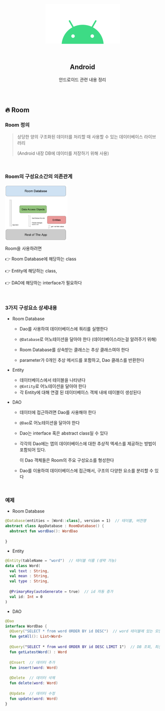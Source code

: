 <div align="center">
  <p>
    <img src="../README.assets/android.png">
  </p>
  <br>
  <h2>Android</h2>
  <p>안드로이드 관련 내용 정리</p>
  <br>
  <br>
</div>


## 🔥 Room

### Room 정의

> 상당한 양의 구조화된 데이터를 처리할 때 사용할 수 있는 데이터베이스 라이브러리
>
> (Android 내장 DB에 데이터를 저장하기 위해 사용)

<br>

### Room의 구성요소간의 의존관계

<img src="../README.assets/room.png" alt="room" align="center" width="40%" />

Room을 사용하려면

👉 Room Database에 해당하는 class

👉 Entity에 해당하는 class, 

👉 DAO에 해당하는 interface가 필요하다

<br>

### 3가지 구성요소 상세내용

- Room Database

  - Dao를 사용하여 데이터베이스에 쿼리를 실행한다

  - `@Database`로 어노테이션을 달아야 한다 (데이터베이스라는걸 알려주기 위해)

  - Room Database를 상속받는 클래스는 추상 클래스여야 한다

  - parameter가 0개인 추상 메서드를 포함하고, Dao 클래스를 반환한다

- Entity

  - 데이터베이스에서 테이블을 나타낸다
  - `@Entity`로 어노테이션을 달아야 한다
  - 각 Entity에 대해 연결 된 데이터베이스 객체 내에 테이블이 생성된다

- DAO
  - 데이터에 접근하려면 Dao를 사용해야 한다

  - `@Dao`로 어노테이션을 달아야 한다

  - Dao는 interface 혹은 abstract class일 수 있다

  - 각각의 Dao에는 앱의 데이터베이스에 대한 추상적 엑세스를 제공하는 방법이 포함되어 있다.

    이 Dao 객체들은 Room의 주요 구성요소를 형성한다

  - Dao를 이용하여 데이터베이스에 접근해서, 구조의 다양한 요소를 분리할 수 있다

<br>

### 예제

- Room Database

```kotlin
@Database(entities = [Word::class], version = 1)  // 테이블, 버전명
abstract class AppDatabase : RoomDatabase() {
  abstract fun wordDao(): WordDao
  
}
```

- Entity

```kotlin
@Entity(tableName = "word")  // 테이블 이름 (생략 가능)
data class Word(
  val text : String,
  val mean : String,
  val type : String,
  
  @PrimaryKey(autoGenerate = true)  // id 자동 증가
  val id: Int = 0
)
```

- DAO

```kotlin
@Dao
interface WordDao {
  @Query("SELECT * from word ORDER BY id DESC")  // word 테이블에 있는 모든 내용 가져오기, id 내림차순 정렬
  fun getAll(): List<Word>
  
  @Query("SELECT * from word ORDER BY id DESC LIMIT 1")  // DB 조회, 최신꺼 1개 받기
  fun getLatestWord() : Word
  
  @Insert  // 데이터 추가
  fun insert(word: Word)
  
  @Delete  // 데이터 삭제
  fun delete(word: Word)
  
  @Update  // 데이터 수정
  fun update(word: Word)
}
```
